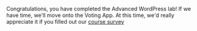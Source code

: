 Congratulations, you have completed the Advanced WordPress lab! If we have time, we'll move onto the Voting App. At this time, we'd really appreciate it if you filled out our [course survey](https://docs.google.com/forms/d/1PinuVLwfkbowlyUly0BOPCkZVRl3dtXH4kfesqg1nW4)